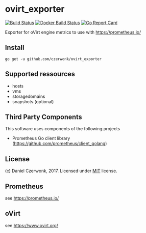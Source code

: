# ovirt_exporter
[![Build Status](https://travis-ci.org/czerwonk/ovirt_exporter.svg)](https://travis-ci.org/czerwonk/ovirt_exporter)
[![Docker Build Status](https://img.shields.io/docker/build/czerwonk/ovirt_exporter.svg)](https://hub.docker.com/r/czerwonk/ovirt_exporter/builds)
[![Go Report Card](https://goreportcard.com/badge/github.com/czerwonk/ovirt_exporter)](https://goreportcard.com/report/github.com/czerwonk/ovirt_exporter)

Exporter for oVirt engine metrics to use with https://prometheus.io/

## Install
```
go get -u github.com/czerwonk/ovirt_exporter
```

## Supported ressources
* hosts
* vms
* storagedomains
* snapshots (optional)

## Third Party Components
This software uses components of the following projects
* Prometheus Go client library (https://github.com/prometheus/client_golang)

## License
(c) Daniel Czerwonk, 2017. Licensed under [MIT](LICENSE) license.

## Prometheus
see https://prometheus.io/

## oVirt
see https://www.ovirt.org/
